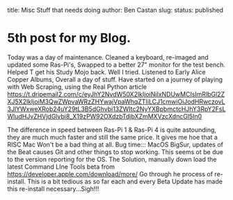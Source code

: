title: Misc Stuff that needs doing
author: Ben Castan
slug: 
status: published

# 5th post for my Blog.

Today was a day of maintenance. Cleaned a keyboard, re-imaged and updated  some Ras-Pi's,
Swapped to a better 27" monitor for the test bench. Helped T get his Study Mojo back. Well I tried. 
Listened to Early Alice Copper Albums, Overall a day of stuff. 
Have started on a journey of playing with Web Scraping, using the Real Python article <https://t.dripemail2.com/c/eyJhY2NvdW50X2lkIjoiNjIxNDUwMCIsImRlbGl2ZXJ5X2lkIjoiM3QwZWpvaWRzZHYwajVpaWhqZTIiLCJ1cmwiOiJodHRwczovL3JlYWxweXRob24uY29tL3B5dGhvbi13ZWItc2NyYXBpbmctcHJhY3RpY2FsLWludHJvZHVjdGlvbi8_X19zPW92OXdzbTdjbXZmMXVzcXdncGl5In0>

The difference in speed between Ras-Pi 1 & Ras-Pi 4 is quite astounding, they are much much faster and still the same price. 
It gives me hoe that a RISC Mac Won't be a bad thing at all. 
Bug time::: MacOS BigSur, updates of the Beat causes Git and other things to stop working. 
This seems ot be due to the version reporting for the OS. 
The Solution, manually down load the latest Command LIne Tools beta from <https://developer.apple.com/download/more/>
Go through he process of re-install. This is a bit tedious as so far each and every Beta Update has made this re-install 
necessary...Sigh!!!
